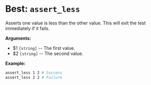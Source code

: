 # Best: `assert_less`

Asserts one value is less than the other value.
This will exit the test immediately if it fails.



**Arguments:**

 - $1  `[string]`    -- The first value.
 - $2  `[string]`    -- The second value.



**Example:**

```bash
assert_less 1 2 # Success
assert_less 2 2 # Failure
```

